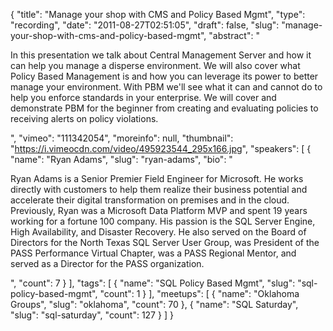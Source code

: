 {
  "title": "Manage your shop with CMS and Policy Based Mgmt",
  "type": "recording",
  "date": "2011-08-27T02:51:05",
  "draft": false,
  "slug": "manage-your-shop-with-cms-and-policy-based-mgmt",
  "abstract": "<p>In this presentation we talk about Central Management Server and how it can help you manage a disperse environment. We will also cover what Policy Based Management is and how you can leverage its power to better manage your environment. With PBM we'll see what it can and cannot do to help you enforce standards in your enterprise. We will cover and demonstrate PBM for the beginner from creating and evaluating policies to receiving alerts on policy violations.</p>",
  "vimeo": "111342054",
  "moreinfo": null,
  "thumbnail": "https://i.vimeocdn.com/video/495923544_295x166.jpg",
  "speakers": [
    {
      "name": "Ryan Adams",
      "slug": "ryan-adams",
      "bio": "<p>Ryan Adams is a Senior Premier Field Engineer for Microsoft.  He works directly with customers to help them realize their business potential and accelerate their digital transformation on premises and in the cloud. Previously, Ryan was a Microsoft Data Platform MVP and spent 19 years working for a fortune 100 company.  His passion is the SQL Server Engine, High Availability, and Disaster Recovery. He also served on the Board of Directors for the North Texas SQL Server User Group, was President of the PASS Performance Virtual Chapter, was a PASS Regional Mentor, and served as a Director for the PASS organization.</p>",
      "count": 7
    }
  ],
  "tags": [
    {
      "name": "SQL Policy Based Mgmt",
      "slug": "sql-policy-based-mgmt",
      "count": 1
    }
  ],
  "meetups": [
    {
      "name": "Oklahoma Groups",
      "slug": "oklahoma",
      "count": 70
    },
    {
      "name": "SQL Saturday",
      "slug": "sql-saturday",
      "count": 127
    }
  ]
}